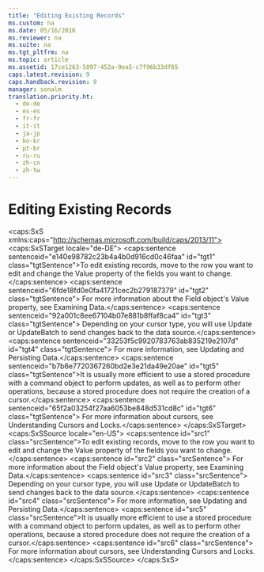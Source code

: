 ```yaml
---
title: "Editing Existing Records"
ms.custom: na
ms.date: 05/16/2016
ms.reviewer: na
ms.suite: na
ms.tgt_pltfrm: na
ms.topic: article
ms.assetid: 17ce1263-5897-452a-9ea5-c7f96b33df65
caps.latest.revision: 9
caps.handback.revision: 9
manager: sonalm
translation.priority.ht: 
  - de-de
  - es-es
  - fr-fr
  - it-it
  - ja-jp
  - ko-kr
  - pt-br
  - ru-ru
  - zh-cn
  - zh-tw
---
```

# Editing Existing Records
<?xml version="1.0" encoding="utf-8"?>
<caps:SxS xmlns:caps="http://schemas.microsoft.com/build/caps/2013/11">
  <caps:SxSTarget locale="de-DE">
    <developerReferenceWithoutSyntaxDocument xsi:schemaLocation="http://ddue.schemas.microsoft.com/authoring/2003/5 http://dduestorage.blob.core.windows.net/ddueschema/developer.xsd" xmlns="http://ddue.schemas.microsoft.com/authoring/2003/5" xmlns:xlink="http://www.w3.org/1999/xlink" xmlns:xsi="http://www.w3.org/2001/XMLSchema-instance">
      <introduction>
        <para>
          <caps:sentence sentenceid="e140e98782c23b4a4b0d916cd0c46faa" id="tgt1" class="tgtSentence">To edit existing records, move to the row you want to edit and change the <legacyBold>Value</legacyBold> property of the fields you want to change.</caps:sentence>
          <caps:sentence sentenceid="6fde18fd0e0fa41721cec2b279187379" id="tgt2" class="tgtSentence"> For more information about the <legacyBold>Field</legacyBold> object's <legacyBold>Value</legacyBold> property, see <legacyLink xlink:href="de1d74af-89b6-4f3f-a8c9-07c3e2b3c9a5">Examining Data</legacyLink>.</caps:sentence>
          <caps:sentence sentenceid="92a001c8ee67104b07e881b8ffaf8ca4" id="tgt3" class="tgtSentence"> Depending on your cursor type, you will use <legacyBold>Update</legacyBold> or <legacyBold>UpdateBatch</legacyBold> to send changes back to the data source.</caps:sentence>
          <caps:sentence sentenceid="33253f5c9920783763ab835219e2107d" id="tgt4" class="tgtSentence"> For more information, see <legacyLink xlink:href="8dc27274-4f96-43d1-913c-4ff7d01b9a27">Updating and Persisting Data</legacyLink>.</caps:sentence>
        </para>
        <para>
          <caps:sentence sentenceid="b7b6e7720367260bd2e3e21da49e20ae" id="tgt5" class="tgtSentence">It is usually more efficient to use a stored procedure with a command object to perform updates, as well as to perform other operations, because a stored procedure does not require the creation of a cursor.</caps:sentence>
          <caps:sentence sentenceid="65f2a03254f27aa6053be848d531cd8c" id="tgt6" class="tgtSentence"> For more information about cursors, see <legacyLink xlink:href="c1b7d7e6-1707-4ce2-863f-0c6dea967df6">Understanding Cursors and Locks</legacyLink>.</caps:sentence>
        </para>
      </introduction>
      <relatedTopics></relatedTopics>
    </developerReferenceWithoutSyntaxDocument>
  </caps:SxSTarget>
  <caps:SxSSource locale="en-US">
    <developerReferenceWithoutSyntaxDocument xsi:schemaLocation="http://ddue.schemas.microsoft.com/authoring/2003/5 http://dduestorage.blob.core.windows.net/ddueschema/developer.xsd" xmlns="http://ddue.schemas.microsoft.com/authoring/2003/5" xmlns:xlink="http://www.w3.org/1999/xlink" xmlns:xsi="http://www.w3.org/2001/XMLSchema-instance">
      <introduction>
        <para>
          <caps:sentence id="src1" class="srcSentence">To edit existing records, move to the row you want to edit and change the <legacyBold>Value</legacyBold> property of the fields you want to change.</caps:sentence>
          <caps:sentence id="src2" class="srcSentence"> For more information about the <legacyBold>Field</legacyBold> object's <legacyBold>Value</legacyBold> property, see <legacyLink xlink:href="de1d74af-89b6-4f3f-a8c9-07c3e2b3c9a5">Examining Data</legacyLink>.</caps:sentence>
          <caps:sentence id="src3" class="srcSentence"> Depending on your cursor type, you will use <legacyBold>Update</legacyBold> or <legacyBold>UpdateBatch</legacyBold> to send changes back to the data source.</caps:sentence>
          <caps:sentence id="src4" class="srcSentence"> For more information, see <legacyLink xlink:href="8dc27274-4f96-43d1-913c-4ff7d01b9a27">Updating and Persisting Data</legacyLink>.</caps:sentence>
        </para>
        <para>
          <caps:sentence id="src5" class="srcSentence">It is usually more efficient to use a stored procedure with a command object to perform updates, as well as to perform other operations, because a stored procedure does not require the creation of a cursor.</caps:sentence>
          <caps:sentence id="src6" class="srcSentence"> For more information about cursors, see <legacyLink xlink:href="c1b7d7e6-1707-4ce2-863f-0c6dea967df6">Understanding Cursors and Locks</legacyLink>.</caps:sentence>
        </para>
      </introduction>
      <relatedTopics></relatedTopics>
    </developerReferenceWithoutSyntaxDocument>
  </caps:SxSSource>
</caps:SxS>